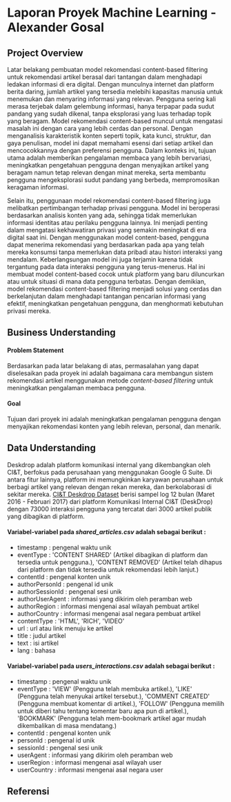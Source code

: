 # Laporan Proyek Machine Learning - Alexander Gosal
## Project Overview
Latar belakang pembuatan model rekomendasi content-based filtering untuk rekomendasi artikel berasal dari tantangan dalam menghadapi ledakan informasi di era digital. Dengan munculnya internet dan platform berita daring, jumlah artikel yang tersedia melebihi kapasitas manusia untuk menemukan dan menyaring informasi yang relevan. Pengguna sering kali merasa terjebak dalam gelembung informasi, hanya terpapar pada sudut pandang yang sudah dikenal, tanpa eksplorasi yang luas terhadap topik yang beragam. Model rekomendasi content-based muncul untuk mengatasi masalah ini dengan cara yang lebih cerdas dan personal. Dengan menganalisis karakteristik konten seperti topik, kata kunci, struktur, dan gaya penulisan, model ini dapat memahami esensi dari setiap artikel dan mencocokkannya dengan preferensi pengguna. Dalam konteks ini, tujuan utama adalah memberikan pengalaman membaca yang lebih bervariasi, meningkatkan pengetahuan pengguna dengan menyajikan artikel yang beragam namun tetap relevan dengan minat mereka, serta membantu pengguna mengeksplorasi sudut pandang yang berbeda, mempromosikan keragaman informasi.

Selain itu, penggunaan model rekomendasi content-based filtering juga melibatkan pertimbangan terhadap privasi pengguna. Model ini beroperasi berdasarkan analisis konten yang ada, sehingga tidak memerlukan informasi identitas atau perilaku pengguna lainnya. Ini menjadi penting dalam mengatasi kekhawatiran privasi yang semakin meningkat di era digital saat ini. Dengan menggunakan model content-based, pengguna dapat menerima rekomendasi yang berdasarkan pada apa yang telah mereka konsumsi tanpa memerlukan data pribadi atau histori interaksi yang mendalam. Keberlangsungan model ini juga terjamin karena tidak tergantung pada data interaksi pengguna yang terus-menerus. Hal ini membuat model content-based cocok untuk platform yang baru diluncurkan atau untuk situasi di mana data pengguna terbatas. Dengan demikian, model rekomendasi content-based filtering menjadi solusi yang cerdas dan berkelanjutan dalam menghadapi tantangan pencarian informasi yang efektif, meningkatkan pengetahuan pengguna, dan menghormati kebutuhan privasi mereka.

## Business Understanding
#### Problem Statement
Berdasarkan pada latar belakang di atas, permasalahan yang dapat diselesaikan pada proyek ini adalah bagaimana cara membangun sistem rekomendasi artikel menggunakan metode *content-based filtering* untuk meningkatkan pengalaman membaca pengguna.
#### Goal
Tujuan dari proyek ini adalah meningkatkan pengalaman pengguna dengan menyajikan rekomendasi konten yang lebih relevan, personal, dan menarik. 

## Data Understanding
Deskdrop adalah platform komunikasi internal yang dikembangkan oleh CI&T, berfokus pada perusahaan yang menggunakan Google G Suite. Di antara fitur lainnya, platform ini memungkinkan karyawan perusahaan untuk berbagi artikel yang relevan dengan rekan mereka, dan berkolaborasi di sekitar mereka. [CI&T Deskdrop Dataset](https://www.kaggle.com/datasets/gspmoreira/articles-sharing-reading-from-cit-deskdrop?select=users_interactions.csv) berisi sampel log 12 bulan (Maret 2016 - Februari 2017) dari platform Komunikasi Internal CI&T (DeskDrop) dengan 73000 interaksi pengguna yang tercatat dari 3000 artikel publik yang dibagikan di platform.
#### Variabel-variabel pada *shared_articles.csv* adalah sebagai berikut :
* timestamp : pengenal waktu unik
* eventType : 'CONTENT SHARED' (Artikel dibagikan di platform dan tersedia untuk pengguna.), 'CONTENT REMOVED' (Artikel telah dihapus dari platform dan tidak tersedia untuk rekomendasi lebih lanjut.)
* contentId : pengenal konten unik
* authorPersonId : pengenal id unik
* authorSessionId : pengenal sesi unik
* authorUserAgent : informasi yang dikirim oleh peramban web
* authorRegion : informasi mengenai asal wilayah pembuat artikel
* authorCountry : informasi mengenai asal negara pembuat artikel
* contentType : 'HTML', 'RICH', 'VIDEO'
* url : url atau link menuju ke artikel
* title : judul artikel
* text : isi artikel
* lang : bahasa 
#### Variabel-variabel pada *users_interactions.csv* adalah sebagai berikut :
* timestamp : pengenal waktu unik
* eventType : 'VIEW' (Pengguna telah membuka artikel.), 'LIKE' (Pengguna telah menyukai artikel tersebut.), 'COMMENT CREATED' (Pengguna membuat komentar di artikel.), 'FOLLOW' (Pengguna memilih untuk diberi tahu tentang komentar baru apa pun di artikel.), 'BOOKMARK' (Pengguna telah mem-bookmark artikel agar mudah dikembalikan di masa mendatang.)
* contentId : pengenal konten unik
* personId : pengenal id unik
* sessionId : pengenal sesi unik
* userAgent : informasi yang dikirim oleh peramban web
* userRegion : informasi mengenai asal wilayah user
* userCountry : informasi mengenai asal negara user



## Referensi

